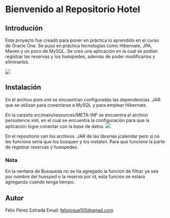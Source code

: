 # Bienvenido al Repositorio Hotel

## Introdución
Este proyecto fue creado para poner en práctica lo aprendido en el curso de Oracle One.
Se puso en práctica tecnologías como Hibernate, JPA, Maven y un poco de MySQL.
Se creó una aplicación en la cual se podían registrar las reservas y los huéspedes, además de poder modificarlos y eliminarlos.

![](https://i.ibb.co/NVJN8jj/Menu-Principal.png)

## Instalación
En el archivo pom.xml se encuentran configuradas las dependencias .JAR que se utilizan para conectarse a MySQL y para emplear Hibernate.

En la carpeta src/main/resources/META-INF se encuentra el archivo persistence.xml, en el cual se encuentra la configuración para que la aplicación logre conectar con la base de datos.
![](https://i.ibb.co/KXTgtSW/configuracion.png)

En el repositorio van los archivos .JAR de las librerias jcalendar pero si no les funciona seria que los busquen y los instalen. Para que funcione la parte de registrar reservas y huespedes.

### Nota
En la ventana de Busqueda no se ha agregado la funcion de filtrar ya sea por nombre del huesped o la reserva por id, esta funcion se estara agregando cuando tenga tiempo.

## Autor
Félix Pérez Estrada
Email: felixjosue105@gmail.com

